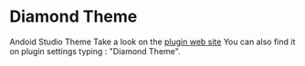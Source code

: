# Diamond Theme

Andoid Studio Theme
Take a look on the [plugin web site](https://plugins.jetbrains.com/plugin/19690-diamond-theme)
You can also find it on plugin settings typing : "Diamond Theme".
